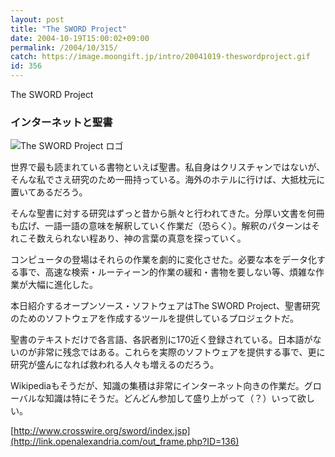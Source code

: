 ```yaml
---
layout: post
title: "The SWORD Project"
date: 2004-10-19T15:00:02+09:00
permalink: /2004/10/315/
catch: https://image.moongift.jp/intro/20041019-theswordproject.gif
id: 356
---
```

The SWORD Project  
<!--more-->

### インターネットと聖書
  

![The SWORD Project ロゴ](https://image.moongift.jp/intro/20041019-theswordproject.gif "The SWORD Project ロゴ")

  

世界で最も読まれている書物といえば聖書。私自身はクリスチャンではないが、そんな私でさえ研究のため一冊持っている。海外のホテルに行けば、大抵枕元に置いてあるだろう。

  

そんな聖書に対する研究はずっと昔から脈々と行われてきた。分厚い文書を何冊も広げ、一語一語の意味を解釈していく作業だ（恐らく）。解釈のパターンはそれこそ数えられない程あり、神の言葉の真意を探っていく。

  

コンピュータの登場はそれらの作業を劇的に変化させた。必要な本をデータ化する事で、高速な検索・ルーティーン的作業の緩和・書物を要しない等、煩雑な作業が大幅に進化した。

  

本日紹介するオープンソース・ソフトウェアはThe SWORD Project、聖書研究のためのソフトウェアを作成するツールを提供しているプロジェクトだ。

  

聖書のテキストだけで各言語、各訳者別に170近く登録されている。日本語がないのが非常に残念ではある。これらを実際のソフトウェアを提供する事で、更に研究が盛んになれば救われる人々も増えるのだろう。

  

Wikipediaもそうだが、知識の集積は非常にインターネット向きの作業だ。グローバルな知識は特にそうだ。どんどん参加して盛り上がって（？）いって欲しい。

  

[http://www.crosswire.org/sword/index.jsp](http://link.openalexandria.com/out_frame.php?ID=136)

